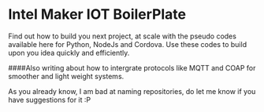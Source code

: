 # Intel Maker IOT BoilerPlate
Find out how to build you next project, at scale with the pseudo codes available here for Python, NodeJs and Cordova. Use these codes to build upon you idea quickly and efficiently.

####Also writing about how to intergrate protocols like MQTT and COAP for smoother and light weight systems.


As you already know, I am bad at naming repositories, do let me know if you have suggestions for it :P
